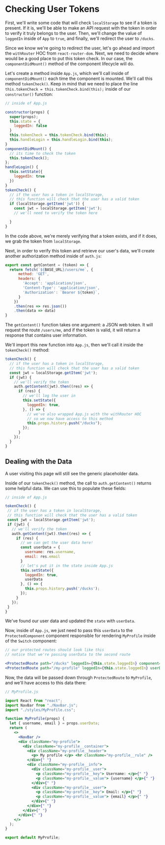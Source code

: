 # Checking User Tokens

First, we'll write some code that will check `localStorage` to see if a token is present. If it is, we'll be able to make an API request with the token in order to verify it truly belongs to the user. Then, we'll change the value of `loggedIn` inside of `App` to `true`, and finally, we'll redirect the user to `/ducks`.

Since we know we're going to redirect the user, let's go ahead and import the `withRouter` HOC from `react-router-dom`. Next, we need to decide where would be a good place to put this token check. In our case, the `componentDidMount()` method of the component lifecycle will do.

Let's create a method inside `App.js`, which we'll call inside of `componentDidMount()` each time the component is mounted. We'll call this method `tokenCheck()`. Keep in mind that we need to place the line `this.tokenCheck = this.tokenCheck.bind(this);` inside of our `constructor()` function:

```jsx
// inside of App.js

constructor(props) {
  super(props);
  this.state = {
    loggedIn: false
  }
  this.tokenCheck = this.tokenCheck.bind(this);
  this.handleLogin = this.handleLogin.bind(this);
}
componentDidMount() {
  // its time to check the token
  this.tokenCheck();
};
handleLogin() {
  this.setState({
    loggedIn: true
  })
}
tokenCheck() {
  // if the user has a token in localStorage,
  // this function will check that the user has a valid token
  if (localStorage.getItem('jwt')) {
    const jwt = localStorage.getItem('jwt');
    // we'll need to verify the token here

  }
}
```

In the code above, we're merely verifying that a token exists, and if it does, we grab the token from `localStorage`.

Next, in order to verify this token and retrieve our user's data, we'll create another authorization method inside of `auth.js`:

```jsx
export const getContent = (token) => {
  return fetch(`${BASE_URL}/users/me`, {
      method: 'GET',
      headers: {
        'Accept': 'application/json',
        'Content-Type': 'application/json',
        'Authorization': `Bearer ${token}`,
      }
    })
    .then(res => res.json())
    .then(data => data)
}
```

The `getContent()` function takes one argument: a JSON web token. It will request the route `/users/me`, and if the token is valid, it will return a response that contains user information.

We'll import this new function into `App.js`, then we'll call it inside the `tokenCheck()` method:

```jsx
tokenCheck() {
  // if the user has a token in localStorage,
  // this function will check that the user has a valid token
  const jwt = localStorage.getItem('jwt');
  if (jwt) {
    // we'll verify the token
    auth.getContent(jwt).then((res) => {
      if (res) {
        // we'll log the user in
        this.setState({
          loggedIn: true,
        }, () => {
          // we've also wrapped App.js with the withRouter HOC
          // so we now have access to this method
          this.props.history.push("/ducks");
        });
      }
    });
  }
}
```

## Dealing with the Data

A user visiting this page will still see the generic placeholder data.

 Inside of our `tokenCheck()` method, the call to `auth.getContent()` returns some helpful data. We can use this to populate these fields:
 
 ```jsx
 // inside of App.js

tokenCheck() {
  // if the user has a token in localStorage,
  // this function will check that the user has a valid token
  const jwt = localStorage.getItem('jwt');
  if (jwt) {
    // we'll verify the token
    auth.getContent(jwt).then((res) => {
      if (res) {
        // we can get the user data here!
        const userData = {
          username: res.username,
          email: res.email
        }
        // let's put it in the state inside App.js
        this.setState({
          loggedIn: true,
          userData
        }, () => {
          this.props.history.push('/ducks');
        });
      }
    });
  }
}
 ```
 
 We've found our user data and updated the `state` with `userData`.

Now, inside of `App.js`, we just need to pass this `userData` to the `ProtectedComponent` component responsible for rendering `MyProfile` inside of the `Switch` component:

```jsx
// our protected routes should look like this
// notice that we're passing userData to the second route

<ProtectedRoute path="/ducks" loggedIn={this.state.loggedIn} component={Ducks} />
<ProtectedRoute path="/my-profile" loggedIn={this.state.loggedIn} userData={this.state.userData} component={MyProfile} />
```

Now, the data will be passed down through `ProtectedRoute` to `MyProfile`, and we'll have access to this data there:

```jsx
// MyProfile.js

import React from "react";
import NavBar from "./NavBar.js";
import "./styles/MyProfile.css";

function MyProfile(props) {
  let { username, email } = props.userData;
  return (
    <>
      <NavBar />
      <div className="my-profile">
        <div className="my-profile__container">
          <div className="my-profile__header">
            <p> My profile </p> <hr className="my-profile__rule" />
          </div>{" "}
          <div className="my-profile__info">
            <div className="my-profile__user">
              <p className="my-profile__key"> Username: </p>{" "}
              <p className="my-profile__value"> {username} </p>{" "}
            </div>{" "}
            <div className="my-profile__user">
              <p className="my-profile__key"> Email: </p>{" "}
              <p className="my-profile__value"> {email} </p>{" "}
            </div>{" "}
          </div>{" "}
        </div>{" "}
      </div>{" "}
    </>
  );
}

export default MyProfile;
```
